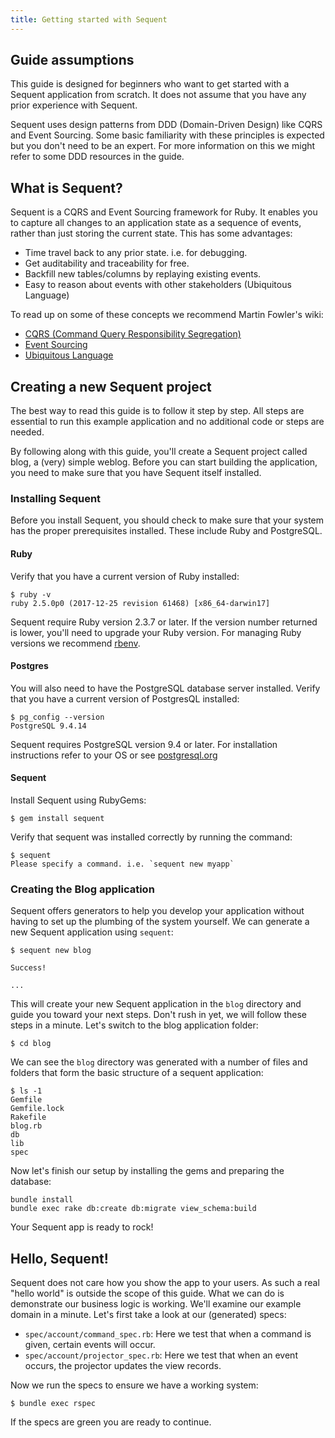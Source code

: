 ```yaml
---
title: Getting started with Sequent
---
```


## Guide assumptions

This guide is designed for beginners who want to get started with a Sequent application from scratch. It does not assume that you have any prior experience with Sequent.

Sequent uses design patterns from DDD (Domain-Driven Design) like CQRS and Event Sourcing. Some basic familiarity with these principles is expected but you don't need to be an expert. For more information on this we might refer to some DDD resources in the guide.

## What is Sequent?

Sequent is a CQRS and Event Sourcing framework for Ruby. It enables you to capture all changes to an application state as a sequence of events, rather than just storing the current state. This has some advantages:

* Time travel back to any prior state. i.e. for debugging.
* Get auditability and traceability for free.
* Backfill new tables/columns by replaying existing events.
* Easy to reason about events with other stakeholders (Ubiquitous Language)

To read up on some of these concepts we recommend Martin Fowler's wiki:

* [CQRS (Command Query Responsibility Segregation)](https://martinfowler.com/bliki/CQRS.html)
* [Event Sourcing](https://martinfowler.com/eaaDev/EventSourcing.html)
* [Ubiquitous Language](https://martinfowler.com/bliki/UbiquitousLanguage.html)

## Creating a new Sequent project

The best way to read this guide is to follow it step by step. All steps are essential to run this example application and no additional code or steps are needed.

By following along with this guide, you'll create a Sequent project called blog, a (very) simple weblog. Before you can start building the application, you need to make sure that you have Sequent itself installed.

### Installing Sequent

Before you install Sequent, you should check to make sure that your system has the proper prerequisites installed. These include Ruby and PostgreSQL.

#### Ruby

Verify that you have a current version of Ruby installed:
```
$ ruby -v
ruby 2.5.0p0 (2017-12-25 revision 61468) [x86_64-darwin17]
```

Sequent require Ruby version 2.3.7 or later. If the version number returned is lower, you'll need to upgrade your Ruby version. For managing Ruby versions we recommend [rbenv](https://github.com/rbenv/rbenv).

#### Postgres

You will also need to have the PostgreSQL database server installed. Verify that you have a current version of PostgresQL installed:

```
$ pg_config --version
PostgreSQL 9.4.14
```

Sequent requires PostgreSQL version 9.4 or later. For installation instructions refer to your OS or see [postgresql.org](https://www.postgresql.org)

#### Sequent

Install Sequent using RubyGems:

```
$ gem install sequent
```

Verify that sequent was installed correctly by running the command:

```
$ sequent
Please specify a command. i.e. `sequent new myapp`
```

### Creating the Blog application

Sequent offers generators to help you develop your application without having to set up the plumbing of the system yourself. We can generate a new Sequent application using `sequent`:

```
$ sequent new blog

Success!

...
```

This will create your new Sequent application in the `blog` directory and guide you toward your next steps. Don't rush in yet, we will follow these steps in a minute. Let's switch to the blog application folder:

```
$ cd blog
```

We can see the `blog` directory was generated with a number of files and folders that form the basic structure of a sequent application:

```
$ ls -1
Gemfile
Gemfile.lock
Rakefile
blog.rb
db
lib
spec
```

Now let's finish our setup by installing the gems and preparing the database:

```
bundle install
bundle exec rake db:create db:migrate view_schema:build
```

Your Sequent app is ready to rock!

## Hello, Sequent!

Sequent does not care how you show the app to your users. As such a real "hello world" is outside the scope of this
guide. What we can do is demonstrate our business logic is working. We'll examine our example domain in a minute.
Let's first take a look at our (generated) specs:

* `spec/account/command_spec.rb`: Here we test that when a command is given, certain events will occur.
* `spec/account/projector_spec.rb`: Here we test that when an event occurs, the projector updates the view records.

Now we run the specs to ensure we have a working system:

```
$ bundle exec rspec
```

If the specs are green you are ready to continue.
